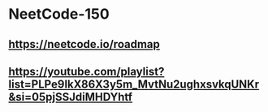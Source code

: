# NeetCode-150
## https://neetcode.io/roadmap
## https://youtube.com/playlist?list=PLPe9IkX86X3y5m_MvtNu2ughxsvkqUNKr&si=05pjSSJdiMHDYhtf
